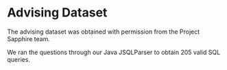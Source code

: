 # Advising Dataset

The advising dataset was obtained with permission from the Project Sapphire team.

We ran the questions through our Java JSQLParser to obtain 205 valid SQL queries.
